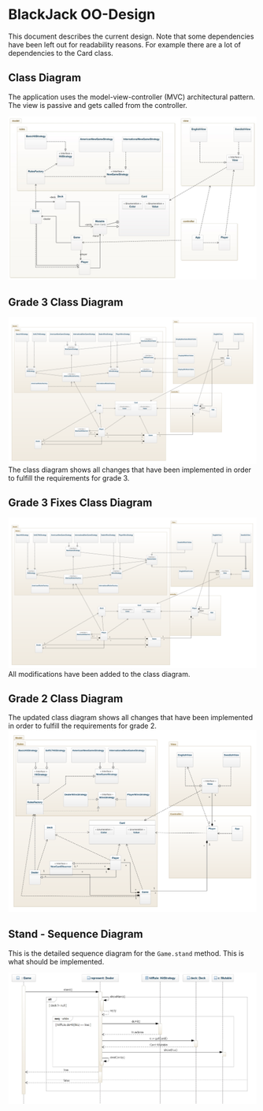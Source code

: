 # BlackJack OO-Design
This document describes the current design. Note that some dependencies have been left out for readability reasons. For example there are a lot of dependencies to the Card class.

## Class Diagram
The application uses the model-view-controller (MVC) architectural pattern. The view is passive and gets called from the controller. 

![class diagram](img/class_diagram.jpg)

## Grade 3 Class Diagram
![grade 3 class diagram](img/Grade_3_class_diagram.png)
The class diagram shows all changes that have been implemented in order to fulfill the requirements for grade 3.

## Grade 3 Fixes Class Diagram
![grade 3 fix class diagram](img/class_diagram_fixes.png)
All modifications have been added to the class diagram.

## Grade 2 Class Diagram
The updated class diagram shows all changes that have been implemented in order to fulfill the requirements for grade 2.
![grade 2 class diagram](img/new_class-diagram.png)

## Stand - Sequence Diagram
This is the detailed sequence diagram for the `Game.stand` method. This is what should be implemented.

![Stand Sequence diagram](img/stand_seq.jpg)
